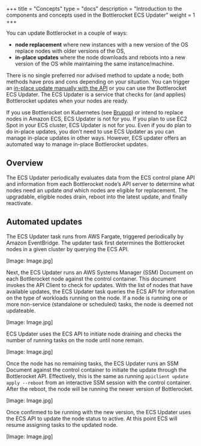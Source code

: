 +++
title = "Concepts"
type = "docs"
description = "Introduction to the components and concepts used in the Bottlerocket ECS Updater" 
weight = 1
+++

You can update Bottlerocket in a couple of ways:

* **node replacement** where new instances with a new version of the OS replace nodes with older versions of the OS,
* **in-place updates** where the node downloads and reboots into a new version of the OS while maintaining the same instance/machine.

There is no single preferred nor advised method to update a node; both methods have pros and cons depending on your situation.
You can trigger an [in-place update manually with the API](http://localhost:1313/en/os/1.19.x/update/methods/in-place/#apiclient-commands) or you can use the Bottlerocket ECS Updater.
The ECS Updater is a service that checks for (and applies) Bottlerocket updates when your nodes are ready.

If you use Bottlerocket on Kubernetes (see [Brupop](https://bottlerocket.dev/en/brupop/)) or intend to replace nodes in Amazon ECS, ECS Updater is not for you.
If you plan to use EC2 Spot in your ECS cluster, ECS Updater is not for you.
Even if you do plan to do in-place updates, you don’t need to use ECS Updater as you can manage in-place updates in other ways.
However, ECS updater offers an automated way to manage in-place Bottlerocket updates.

## Overview

The ECS Updater periodically evaluates data from the ECS control plane API and information from each Bottlerocket node’s API server to determine what nodes need an update *and* which nodes are eligible for replacement.
The upgradable, eligible nodes drain, reboot into the latest update, and finally reactivate.

## Automated updates

The ECS Updater task runs from AWS Fargate, triggered periodically by Amazon EventBridge.
The updater task first determines the Bottlerocket nodes in a given cluster by querying the ECS API.

[Image: Image.jpg]

Next, the ECS Updater runs an AWS Systems Manager (SSM) Document on each Bottlerocket node against the control container.
This document invokes the API Client to check for updates.
With the list of nodes that have available updates, the ECS Updater task queries the ECS API for information on the type of workloads running on the node.
If a node is running one or more non-service (standalone or scheduled) tasks, the node is deemed not updateable.

[Image: Image.jpg]

ECS Updater uses the ECS API to initiate node draining and checks the number of running tasks on the node until none remain.

[Image: Image.jpg]

Once the node has no remaining tasks, the ECS Updater runs an SSM Document against the control container to initiate the update through the Bottlerocket API.
Effectively, this is the same as running  `apiclient update apply --reboot`  from an interactive SSM session with the control container.
After the reboot, the node will be running the newer version of Bottlerocket.

[Image: Image.jpg]

Once confirmed to be running with the new version, the ECS Updater uses the ECS API to update the node status to active.
At this point ECS will resume assigning tasks to the updated node.

[Image: Image.jpg]

